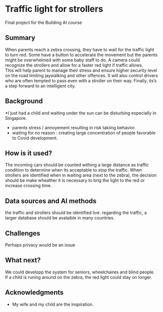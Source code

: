 
# Traffic light for strollers

Final project for the Building AI course

## Summary

When parents reach a zebra crossing, they have to wait for the traffic light to turn red. Some have a button to accelerate the movement but the parents might be overwhelmed with some baby staff to do. A camera could recognize the strollers and allow for a faster red light if traffic allows.  
This will help parent to manage their stress and ensure higher security level on the road limiting jaywalking and other offences. It will also control drivers who are often tempted to pass even with a stroller on their way. 
Finally, its’s a step forward to an intelligent city.
 


## Background

*I just had a child and waiting under the sun can be disturbing especially in Singapore. 
* parents stress / annoyement resulting in risk takiing behavior.
* waiting for no reason : creating large concentration of people favorable to Covid development.


## How is it used?

The incoming cars should be counted withing a large distance as traffic condition to determine when its acceptable to stop the traffic. When strollers are  identified when in waiting area (next to the zebra), the decision should be make wheather it is necessary to brig the light to the red or increase crossing time.


## Data sources and AI methods
the traffic and strollers should be identified live. regarding the traffic, a larger database should be avalaible in many countries.


## Challenges

Perhaps privacy would be an issue

## What next?

We could developp the system for seniors, wheelchaires and blind people. If a child is runing around on the zebra, the red light could stay on longer.


## Acknowledgments

* My wife and my child are the inspiration.
